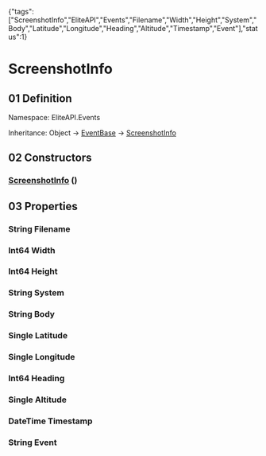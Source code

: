 {"tags":["ScreenshotInfo","EliteAPI","Events","Filename","Width","Height","System","Body","Latitude","Longitude","Heading","Altitude","Timestamp","Event"],"status":1}

# ScreenshotInfo

## 01 Definition

Namespace: <span class='code'>EliteAPI.Events</span>

Inheritance: <span class='code'>Object</span> → <span class='code'>[EventBase](../../EliteAPI/Events/EventBase.html)</span> → <span class='code'>[ScreenshotInfo](../../EliteAPI/Events/ScreenshotInfo.html)</span>

## 02 Constructors

### <span class='code'>[ScreenshotInfo](../../EliteAPI/Events/ScreenshotInfo.html)</span> ()

## 03 Properties

### <span class='code'>String</span> Filename

### <span class='code'>Int64</span> Width

### <span class='code'>Int64</span> Height

### <span class='code'>String</span> System

### <span class='code'>String</span> Body

### <span class='code'>Single</span> Latitude

### <span class='code'>Single</span> Longitude

### <span class='code'>Int64</span> Heading

### <span class='code'>Single</span> Altitude

### <span class='code'>DateTime</span> Timestamp

### <span class='code'>String</span> Event

